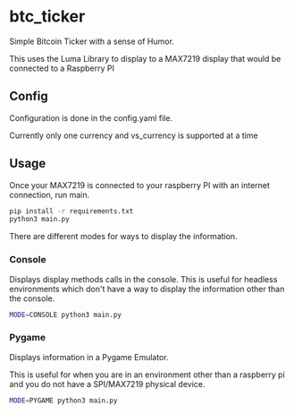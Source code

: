 # btc_ticker
Simple Bitcoin Ticker with a sense of Humor. 

This uses the Luma Library to display to a MAX7219 display that would be connected to a Raspberry PI

## Config
Configuration is done in the config.yaml file. 

Currently only one currency and vs_currency is supported at a time

## Usage

Once your MAX7219 is connected to your raspberry PI with an internet connection, run main. 

```bash
pip install -r requirements.txt
python3 main.py
```

There are different modes for ways to display the information. 

### Console

Displays display methods calls in the console. This is useful for headless environments which don't have a way to display the information other than the console. 

```bash
MODE=CONSOLE python3 main.py
```

### Pygame

Displays information in a Pygame Emulator. 

This is useful for when you are in an environment other than a raspberry pi and you do not have a SPI/MAX7219 physical device. 

```bash
MODE=PYGAME python3 main.py
```
